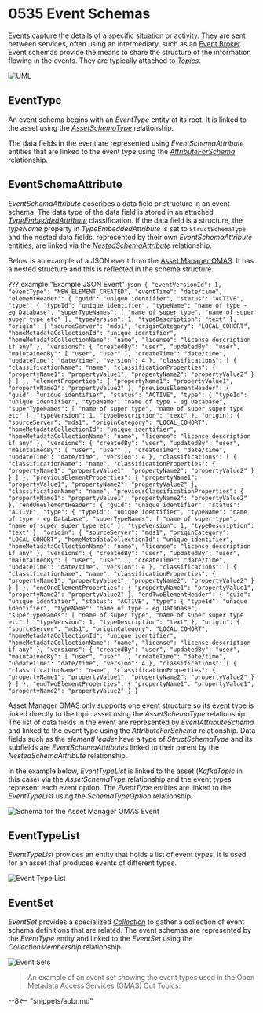 <!-- SPDX-License-Identifier: CC-BY-4.0 -->
<!-- Copyright Contributors to the ODPi Egeria project. -->

# 0535 Event Schemas

[Events](/concepts/basic-concepts/#event) capture the details of a specific situation or activity.  They are sent between services, often using an intermediary, such as an [Event Broker](/concepts/basic-concepts/#event-broker).  Event schemas provide the means to share the structure of the information flowing in the events.  They are typically attached to [*Topics*](/types/2/0223-Events-and-Logs).

![UML](0535-Event-Schemas.svg)

## EventType

An event schema begins with an *EventType* entity at its root.  It is linked to the asset using the [*AssetSchemaType*](/types/5/0503-Asset-Schema) relationship.

The data fields in the event are represented using *EventSchemaAttribute* entities that are linked to the event type using the [*AttributeForSchema*](/types/5/0505-Schema-Attributes) relationship.

## EventSchemaAttribute

*EventSchemaAttribute* describes a data field or structure in an event schema.  The data type of the data field is stored in an attached [*TypeEmbeddedAttribute*](/types/5/0505-Schema-Attributes) classification.  If the data field is a structure, the *typeName* property in *TypeEmbeddedAttribute* is set to `StructSchemaType` and the nested data fields, represented by their own *EventSchemaAttribute* entities, are linked via the [*NestedSchemaAttribute*](/types/5/0505-Schema-Attributes) relationship.

Below is an example of a JSON event from the [Asset Manager OMAS](/services/omas/asset-manager/overview).  It has a nested structure and this is reflected in the schema structure.

??? example "Example JSON Event"
    ```json
    {
      "eventVersionId": 1,
      "eventType": "NEW_ELEMENT_CREATED",
      "eventTime": "date/time",
      "elementHeader": {
        "guid": "unique identifier",
        "status": "ACTIVE",
        "type": {
          "typeId": "unique identifier",
          "typeName": "name of type - eg Database",
          "superTypeNames": [
            "name of super type",
            "name of super super type etc"
          ],
          "typeVersion": 1,
          "typeDescription": "text"
        },
        "origin": {
          "sourceServer": "mds1",
          "originCategory": "LOCAL_COHORT",
          "homeMetadataCollectionId": "unique identifier",
          "homeMetadataCollectionName": "name",
          "license": "license description if any"
        },
        "versions": {
          "createdBy": "user",
          "updatedBy": "user",
          "maintainedBy": [
            "user",
            "user"
          ],
          "createTime": "date/time",
          "updateTime": "date/time",
          "version": 4
        },
        "classifications": [
          {
            "classificationName": "name",
            "classificationProperties": {
              "propertyName1": "propertyValue1",
              "propertyName2": "propertyValue2"
            }
          }
        ]
      },
      "elementProperties": {
        "propertyName1": "propertyValue1",
        "propertyName2": "propertyValue2"
      },
      "previousElementHeader": {
        "guid": "unique identifier",
        "status": "ACTIVE",
        "type": {
          "typeId": "unique identifier",
          "typeName": "name of type - eg Database",
          "superTypeNames": [
            "name of super type",
            "name of super super type etc"
          ],
          "typeVersion": 1,
          "typeDescription": "text"
        },
        "origin": {
          "sourceServer": "mds1",
          "originCategory": "LOCAL_COHORT",
          "homeMetadataCollectionId": "unique identifier",
          "homeMetadataCollectionName": "name",
          "license": "license description if any"
        },
        "versions": {
          "createdBy": "user",
          "updatedBy": "user",
          "maintainedBy": [
            "user",
            "user"
          ],
          "createTime": "date/time",
          "updateTime": "date/time",
          "version": 4
        },
        "classifications": [
          {
            "classificationName": "name",
            "classificationProperties": {
              "propertyName1": "propertyValue1",
              "propertyName2": "propertyValue2"
            }
          }
        ]
      },
      "previousElementProperties": {
        "propertyName1": "propertyValue1",
        "propertyName2": "propertyValue2"
      },
      "classificationName": "name",
      "previousClassificationProperties": {
        "propertyName1": "propertyValue1",
        "propertyName2": "propertyValue2"
      },
      "endOneElementHeader": {
        "guid": "unique identifier",
        "status": "ACTIVE",
        "type": {
          "typeId": "unique identifier",
          "typeName": "name of type - eg Database",
          "superTypeNames": [
            "name of super type",
            "name of super super type etc"
          ],
          "typeVersion": 1,
          "typeDescription": "text"
        },
        "origin": {
          "sourceServer": "mds1",
          "originCategory": "LOCAL_COHORT",
          "homeMetadataCollectionId": "unique identifier",
          "homeMetadataCollectionName": "name",
          "license": "license description if any"
        },
        "versions": {
          "createdBy": "user",
          "updatedBy": "user",
          "maintainedBy": [
            "user",
            "user"
          ],
          "createTime": "date/time",
          "updateTime": "date/time",
          "version": 4
        },
        "classifications": [
          {
            "classificationName": "name",
            "classificationProperties": {
              "propertyName1": "propertyValue1",
              "propertyName2": "propertyValue2"
            }
          }
        ]
      },
      "endOneElementProperties": {
        "propertyName1": "propertyValue1",
        "propertyName2": "propertyValue2"
      },
      "endTwoElementHeader": {
        "guid": "unique identifier",
        "status": "ACTIVE",
        "type": {
          "typeId": "unique identifier",
          "typeName": "name of type - eg Database",
          "superTypeNames": [
            "name of super type",
            "name of super super type etc"
          ],
          "typeVersion": 1,
          "typeDescription": "text"
        },
        "origin": {
          "sourceServer": "mds1",
          "originCategory": "LOCAL_COHORT",
          "homeMetadataCollectionId": "unique identifier",
          "homeMetadataCollectionName": "name",
          "license": "license description if any"
        },
        "versions": {
          "createdBy": "user",
          "updatedBy": "user",
          "maintainedBy": [
            "user",
            "user"
          ],
          "createTime": "date/time",
          "updateTime": "date/time",
          "version": 4
        },
        "classifications": [
          {
            "classificationName": "name",
            "classificationProperties": {
              "propertyName1": "propertyValue1",
              "propertyName2": "propertyValue2"
            }
          }
        ]
      },
      "endTwoElementProperties": {
        "propertyName1": "propertyValue1",
        "propertyName2": "propertyValue2"
      }
    }
    ```

Asset Manager OMAS only supports one event structure so its event type is linked directly to the topic asset using the *AssetSchemaType* relationship.  The list of data fields in the event are represented by *EventAttributeSchema* and linked to the event type using the *AttributeForSchema* relationship.  Data fields such as the *elementHeader* have a type of *StructSchemaType* and its subfields are *EventSchemaAttributes* linked to their parent by the *NestedSchemaAttribute* relationship.

In the example below, *EventTypeList* is linked to the asset (*KafkaTopic* in this case) via the *AssetSchemaType* relationship and the event types represent each event option.  The *EventType* entities are linked to the *EventTypeList* using the *SchemaTypeOption* relationship.

![Schema for the Asset Manager OMAS Event](json-event-example.svg)

## EventTypeList

*EventTypeList* provides an entity that holds a list of event types.  It is used for an asset that produces events of different types.

![Event Type List](event-type-list.svg)

## EventSet

*EventSet* provides a specialized [*Collection*](/types/0/0021-Collections) to gather a collection of event schema definitions that are related.  The event schemas are represented by the *EventType* entity and linked to the *EventSet* using the *CollectionMembership* relationship.

![Event Sets](event-set.svg)
> An example of an event set showing the event types used in the Open Metadata Access Services (OMAS) Out Topics.




--8<-- "snippets/abbr.md"